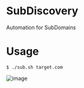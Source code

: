 # SubDiscovery
Automation for SubDomains

# Usage

```
$ ./sub.sh target.com
```

![image](https://user-images.githubusercontent.com/43358190/175375927-b7daed59-e87b-4672-89c1-9a991e4963f0.png)
